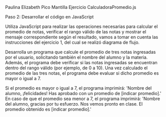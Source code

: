 Paulina Elizabeth Pico Mantilla
Ejercicio CalculadoraPromedio.js


Paso 2: Desarrollar el código en JavaScript

Utiliza JavaScript para realizar las operaciones necesarias para calcular el promedio de notas,
verificar el rango válido de las notas y mostrar el mensaje correspondiente según el resultado,
vamos a tomar en cuenta las instrucciones del ejercicio 1, del cual se realizó diagrama de flujo.

Desarrolla un programa que calcule el promedio de tres notas ingresadas por el usuario, solicitando 
también el nombre del alumno y la materia. Además, el programa debe verificar si las notas ingresadas 
se encuentran dentro del rango válido (por ejemplo, de 0 a 10). Una vez calculado el promedio de las tres notas, 
el programa debe evaluar si dicho promedio es mayor o igual a 7.

Si el promedio es mayor o igual a 7, el programa imprimirá: 'Nombre del alumno, 
¡felicidades! Has aprobado con un promedio de [indicar promedio].' En caso de que el promedio sea menor a 7, 
el programa imprimirá: 'Nombre del alumno, gracias por tu esfuerzo. Nos vemos pronto en clase. El promedio obtenido es [indicar promedio].'
